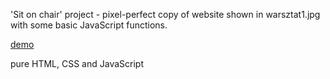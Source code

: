 'Sit on chair' project - pixel-perfect copy of website shown in warsztat1.jpg with some basic JavaScript functions.

[demo](...)

pure HTML, CSS and JavaScript